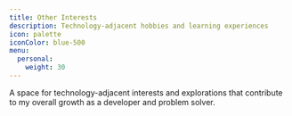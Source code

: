 ```yaml
---
title: Other Interests
description: Technology-adjacent hobbies and learning experiences
icon: palette
iconColor: blue-500
menu:
  personal:
    weight: 30
---
```


A space for technology-adjacent interests and explorations that contribute to my overall growth as a developer and problem solver.